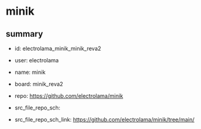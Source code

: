 # minik
 
## summary 
* id: electrolama_minik_minik_reva2
* user: electrolama
* name: minik
* board: minik_reva2
* repo: https://github.com/electrolama/minik



* src_file_repo_sch: 
* src_file_repo_sch_link: https://github.com/electrolama/minik/tree/main/






